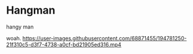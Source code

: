 # Hangman
hangy man

woah.
https://user-images.githubusercontent.com/68871455/194781250-21f310c5-d3f7-4738-a0cf-bd21905ed316.mp4
